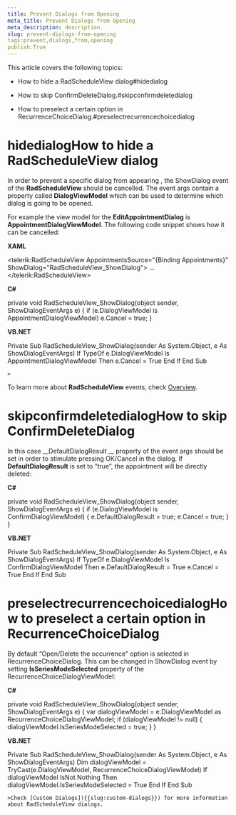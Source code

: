 ```yaml
---
title: Prevent Dialogs from Opening
meta_title: Prevent Dialogs from Opening
meta_description: description.
slug: prevent-dialogs-from-opening
tags:prevent,dialogs,from,opening
publish:True
---
```



This article covers the following topics:

* How to hide a RadScheduleView dialog#hidedialog

* How to skip ConfirmDeleteDialog.#skipconfirmdeletedialog

* How to preselect a certain option in RecurrenceChoiceDialog.#preselectrecurrencechoicedialog



# hidedialogHow to hide a RadScheduleView dialog

In order to prevent a specific dialog from appearing , the ShowDialog event of the __RadScheduleView__ should be cancelled. The event args contain a property called __DialogViewModel__ which can be used to determine which dialog is going to be opened.

For example the view model for the __EditAppointmentDialog__ is __AppointmentDialogViewModel__. The following code snippet shows how it can be cancelled:


 __XAML__
    	


<telerik:RadScheduleView AppointmentsSource="{Binding Appointments}" ShowDialog="RadScheduleView_ShowDialog">
…
</telerik:RadScheduleView>




 __C#__
    	


private void RadScheduleView_ShowDialog(object sender, ShowDialogEventArgs e)
{
    if (e.DialogViewModel is AppointmentDialogViewModel)
        e.Cancel = true;
}




 __VB.NET__
    	


Private Sub RadScheduleView_ShowDialog(sender As System.Object, e As ShowDialogEventArgs)
    If TypeOf e.DialogViewModel Is AppointmentDialogViewModel Then
       e.Cancel = True
    End If
End Sub

	>

To learn more about __RadScheduleView__ events, check [Overview]({{slug:overview}}).

# skipconfirmdeletedialogHow to skip ConfirmDeleteDialog

In this case __DefaultDialogResult __ property of the event args should be set in order to stimulate pressing OK/Cancel in the dialog. If __DefaultDialogResult__ is set to “true”, the appointment will be directly deleted:


 __C#__
    	


private void RadScheduleView_ShowDialog(object sender, ShowDialogEventArgs e)
{
    if (e.DialogViewModel is ConfirmDialogViewModel)
    {
        e.DefaultDialogResult = true;
        e.Cancel = true;
    }
}




 __VB.NET__
    	


Private Sub RadScheduleView_ShowDialog(sender As System.Object, e As ShowDialogEventArgs)
    If TypeOf e.DialogViewModel Is ConfirmDialogViewModel Then
        e.DefaultDialogResult = True
        e.Cancel = True
    End If
End Sub





# preselectrecurrencechoicedialogHow to preselect  a certain option in RecurrenceChoiceDialog

By default  “Open/Delete the occurrence” option is selected in RecurrenceChoiceDialog.  This can be changed in ShowDialog event by setting __IsSeriesModeSelected__ property of the RecurrenceChoiceDialogViewModel:


 __C#__
    	


private void RadScheduleView_ShowDialog(object sender, ShowDialogEventArgs e)
{
    var dialogViewModel = e.DialogViewModel as RecurrenceChoiceDialogViewModel;
    if (dialogViewModel != null)
    {
        dialogViewModel.IsSeriesModeSelected = true;
    }
}




 __VB.NET__
    	


Private Sub RadScheduleView_ShowDialog(sender As System.Object, e As ShowDialogEventArgs)
   Dim dialogViewModel = TryCast(e.DialogViewModel, RecurrenceChoiceDialogViewModel)
   If dialogViewModel IsNot Nothing Then
       dialogViewModel.IsSeriesModeSelected = True
   End If
End Sub

	>Check [Custom Dialogs]({{slug:custom-dialogs}}) for more information about RadScheduleView dialogs.
